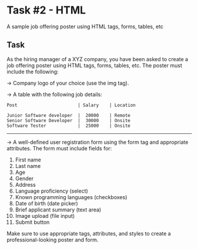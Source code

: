 # **Task #2 - HTML**

A sample job offering poster using HTML tags, forms, tables, etc

## Task

As the hiring manager of a XYZ company, you have been asked to create a job offering poster using HTML tags, forms, tables, etc. The poster must include the following:

-> Company logo of your choice (use the img tag).

-> A table with the following job details:

    Post                       | Salary    | Location

    Junior Software developer  |  20000    | Remote
    Senior Software Developer  |  30000    | Onsite
    Software Tester            |  25000    | Onsite
-------------------------------------------------

-> A well-defined user registration form using the form tag and appropriate attributes. The form must include fields for:

1. First name
2. Last name
3. Age
4. Gender
5. Address
6. Language proficiency (select)
7. Known programming languages (checkboxes)
8. Date of birth (date picker)
9. Brief applicant summary (text area)
10. Image upload (file input)
11. Submit button

Make sure to use appropriate tags, attributes, and styles to create a professional-looking poster and form. 
